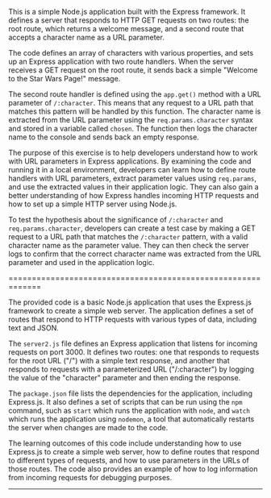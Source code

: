 This is a simple Node.js application built with the Express framework. It defines a server that responds to HTTP GET requests on two routes: the root route, which returns a welcome message, and a second route that accepts a character name as a URL parameter.

The code defines an array of characters with various properties, and sets up an Express application with two route handlers. When the server receives a GET request on the root route, it sends back a simple "Welcome to the Star Wars Page!" message.

The second route handler is defined using the `app.get()` method with a URL parameter of `/:character`. This means that any request to a URL path that matches this pattern will be handled by this function. The character name is extracted from the URL parameter using the `req.params.character` syntax and stored in a variable called `chosen`. The function then logs the character name to the console and sends back an empty response.

The purpose of this exercise is to help developers understand how to work with URL parameters in Express applications. By examining the code and running it in a local environment, developers can learn how to define route handlers with URL parameters, extract parameter values using `req.params`, and use the extracted values in their application logic. They can also gain a better understanding of how Express handles incoming HTTP requests and how to set up a simple HTTP server using Node.js.

To test the hypothesis about the significance of `/:character` and `req.params.character`, developers can create a test case by making a GET request to a URL path that matches the `/:character` pattern, with a valid character name as the parameter value. They can then check the server logs to confirm that the correct character name was extracted from the URL parameter and used in the application logic.

=============================================================

The provided code is a basic Node.js application that uses the Express.js framework to create a simple web server. The application defines a set of routes that respond to HTTP requests with various types of data, including text and JSON.

The `server2.js` file defines an Express application that listens for incoming requests on port 3000. It defines two routes: one that responds to requests for the root URL ("/") with a simple text response, and another that responds to requests with a parameterized URL ("/:character") by logging the value of the "character" parameter and then ending the response.

The `package.json` file lists the dependencies for the application, including Express.js. It also defines a set of scripts that can be run using the `npm` command, such as `start` which runs the application with `node`, and `watch` which runs the application using `nodemon`, a tool that automatically restarts the server when changes are made to the code.

The learning outcomes of this code include understanding how to use Express.js to create a simple web server, how to define routes that respond to different types of requests, and how to use parameters in the URLs of those routes. The code also provides an example of how to log information from incoming requests for debugging purposes.

***
